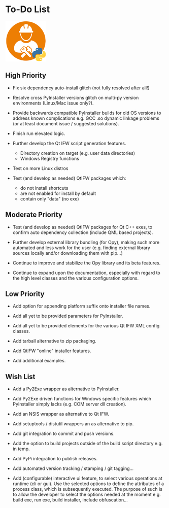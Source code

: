 # To-Do List 
![distbuilder logo](https://raw.githubusercontent.com/BuvinJT/distbuilder/master/docs/img/distbuilder128.png)
 
## High Priority

* Fix six dependency auto-install glitch (not fully resolved after all!)

* Resolve cross PyInstaller versions glitch on multi-py version environments
  (Linux/Mac issue only?). 

* Provide backwards compatible PyInstaller builds for old OS versions
  to address known complications e.g. GCC .so dynamic linkage problems 
  (or at least document issue / suggested solutions).  

* Finish run elevated logic. 

* Further develop the Qt IFW script generation features.
	* Directory creation on target (e.g. user data directories)		
	* Windows Registry functions     

* Test on more Linux distros

* Test (and develop as needed) QtIFW packages which: 
	* do not install shortcuts
	* are not enabled for install by default
	* contain only "data" (no exe)

## Moderate Priority

* Test (and develop as needed) QtIFW packages for Qt C++ exes, 
to confirm auto dependency collection (include QML based projects).

* Further develop external library bundling (for Opy), making such 
more automated and less work for the user (e.g. finding external library 
sources locally and/or downloading them with pip...)
			
* Continue to improve and stabilize the Opy library and its beta features.

* Continue to expand upon the documentation, especially with
regard to the high level classes and the various configuration options.

## Low Priority

* Add option for appending platform suffix onto installer file names. 

* Add all yet to be provided parameters for PyInstaller.  

* Add all yet to be provided elements for the various Qt IFW 
XML config classes.  

* Add tarball alternative to zip packaging.

* Add QtIFW "online" installer features.

* Add additional examples.

## Wish List		

* Add a Py2Exe wrapper as alternative to PyInstaller.

* Add Py2Exe driven functions for Windows specific features 
which PyInstaller simply lacks (e.g. COM server dll creation).

* Add an NSIS wrapper as alternative to Qt IFW.

* Add setuptools / distutil wrappers an as alternative to pip.  

* Add git integration to commit and push versions.

* Add the option to build projects outside of the build script directory 
e.g. in temp.  

* Add PyPi integration to publish releases.

* Add automated version tracking / stamping / git tagging...
  
* Add (configurable) interactive ui feature, to select various 
operations at runtime (cli or gui).  Use the selected options
to define the attributes of a process class, which is subsequently
executed.  The purpose of such is to allow the developer to
select the options needed at the moment e.g. build exe, run exe, 
build installer, include obfuscation...
